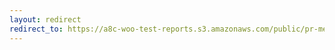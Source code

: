 ```yaml
---
layout: redirect
redirect_to: https://a8c-woo-test-reports.s3.amazonaws.com/public/pr-merge/44365/api/index.html
---
```

